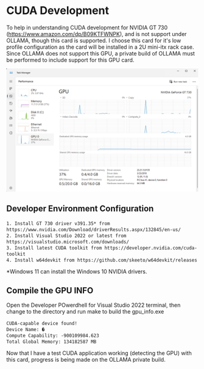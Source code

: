 # CUDA Development
To help in understanding CUDA development for NVIDIA GT 730 (https://www.amazon.com/dp/B09KTFWNPK), and is not support under OLLAMA, though this card is supported. I choose this card for it's low profile configuration as the card will be installed in a 2U mini-itx rack case. Since OLLAMA does not support this GPU, a private build of OLLAMA must be performed to include support for this GPU card.

![alt text](images/gpu-windows11.png "GPU Monitorin on Windows 11")


## Developer Environment Configuration

    1. Install GT 730 driver v391.35* from https://www.nvidia.com/Download/driverResults.aspx/132845/en-us/
    2. Install Visual Studio 2022 or latest from https://visualstudio.microsoft.com/downloads/
    3. Install latest CUDA toolkit from https://developer.nvidia.com/cuda-toolkit
    4. Install w64devkit from https://github.com/skeeto/w64devkit/releases 

*Windows 11 can install the Windows 10 NVIDIA drivers.

## Compile the GPU INFO
Open the Developer POwerdhell for Visual Studio 2022 terminal, then change to the directory and run make to build the gpu_info.exe

```
CUDA-capable device found!
Device Name: �
Compute Capability: -900109984.623
Total Global Memory: 134182587 MB
```

Now that I have a test CUDA application working (detecting the GPU) with this card, progress is being made on the OLLAMA private build.
